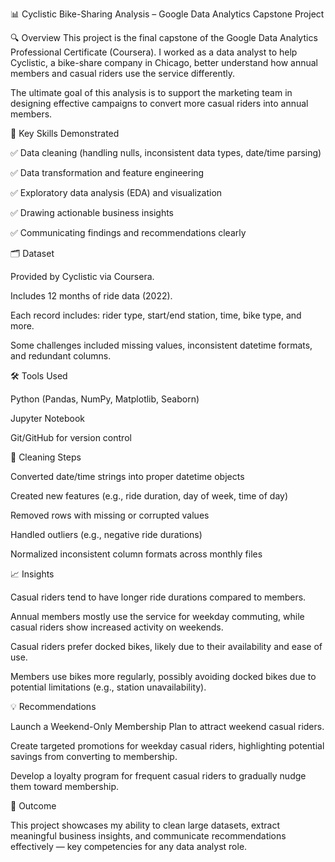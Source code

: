 📊 Cyclistic Bike-Sharing Analysis – Google Data Analytics Capstone Project

🔍 Overview
This project is the final capstone of the Google Data Analytics Professional Certificate (Coursera). I worked as a data analyst to help Cyclistic, a bike-share company in Chicago, better understand how annual members and casual riders use the service differently.

The ultimate goal of this analysis is to support the marketing team in designing effective campaigns to convert more casual riders into annual members.

🧠 Key Skills Demonstrated

✅ Data cleaning (handling nulls, inconsistent data types, date/time parsing)

✅ Data transformation and feature engineering

✅ Exploratory data analysis (EDA) and visualization

✅ Drawing actionable business insights

✅ Communicating findings and recommendations clearly

🗂 Dataset

Provided by Cyclistic via Coursera.

Includes 12 months of ride data (2022).

Each record includes: rider type, start/end station, time, bike type, and more.

Some challenges included missing values, inconsistent datetime formats, and redundant columns.

🛠️ Tools Used

Python (Pandas, NumPy, Matplotlib, Seaborn)

Jupyter Notebook

Git/GitHub for version control

🔧 Cleaning Steps

Converted date/time strings into proper datetime objects

Created new features (e.g., ride duration, day of week, time of day)

Removed rows with missing or corrupted values

Handled outliers (e.g., negative ride durations)

Normalized inconsistent column formats across monthly files

📈 Insights

Casual riders tend to have longer ride durations compared to members.

Annual members mostly use the service for weekday commuting, while casual riders show increased activity on weekends.

Casual riders prefer docked bikes, likely due to their availability and ease of use.

Members use bikes more regularly, possibly avoiding docked bikes due to potential limitations (e.g., station unavailability).

💡 Recommendations

Launch a Weekend-Only Membership Plan to attract weekend casual riders.

Create targeted promotions for weekday casual riders, highlighting potential savings from converting to membership.

Develop a loyalty program for frequent casual riders to gradually nudge them toward membership.

🚀 Outcome

This project showcases my ability to clean large datasets, extract meaningful business insights, and communicate recommendations effectively — key competencies for any data analyst role.
